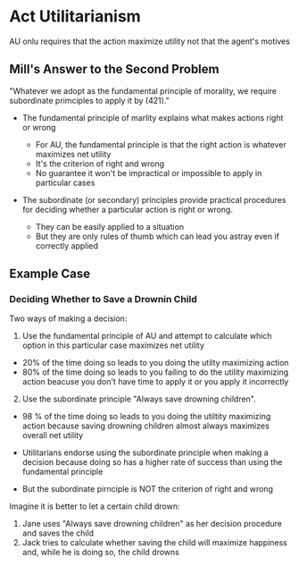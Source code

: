 # Act Utilitarianism

AU onlu requires that the action maximize utility not that the agent's motives 

## Mill's Answer to the Second Problem
"Whatever we adopt as the fundamental principle of morality, we require subordinate primciples to apply it by (421)."

- The fundamental principle of marlity explains what makes actions right or wrong
  - For AU, the fundamental principle is that the right action is whatever maximizes net utility
  - It's the criterion of right and wrong
  - No guarantee it won't be impractical or impossible to apply in particular cases

- The subordinate (or secondary) principles provide practical procedures for deciding whether a particular action is right or wrong.
  - They can be easily applied to a situation
  - But they are only rules of thumb which can lead you astray even if correctly applied

## Example Case
### Deciding Whether to Save a Drownin Child
Two ways of making a decision:

1. Use the fundamental principle of AU and attempt to calculate which option in this particular case maximizes net utility
 - 20% of the time doing so leads to you doing the utilty maximizing action
 - 80% of the time doing so leads to you failing to do the utility maximizing action beacuse you don't have time to apply it or you apply it incorrectly

 2. Use the subordinate principle "Always save drowning children".
  - 98 % of the time doing so leads to you doing the utiltity maximizing action because saving drowning children almost always maximizes overall net utility

- Utilitarians endorse using the subordinate principle when making a decision because doing so has a higher rate of success than using the fundamental principle
- But the subordinate pirnciple is NOT the criterion of right and wrong


Imagine it is better to let a certain child drown:
1. Jane uses "Always save drowning children" as her decision procedure and saves the child
2. Jack tries to calculate whether saving the child will maximize happiness and, while he is doing so, the child drowns

